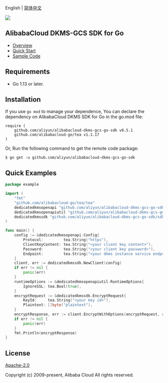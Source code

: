 English | [简体中文](README-CN.md)

![](https://aliyunsdk-pages.alicdn.com/icons/AlibabaCloud.svg)

## AlibabaCloud DKMS-GCS SDK for Go

- [Overview](https://www.alibabacloud.com/help/doc-detail/311016.htm)
- [Quick Start](https://www.alibabacloud.com/help/doc-detail/311368.htm)
- [Sample Code](/example)

## Requirements

- Go 1.13 or later.

## Installation

If you use `go mod` to manage your dependence, You can declare the dependency on AlibabaCloud DKMS SDK for Go in the
go.mod file:

```text
require (
	github.com/aliyun/alibabacloud-dkms-gcs-go-sdk v0.5.1
	github.com/alibabacloud-go/tea v1.1.17
)
```

Or, Run the following command to get the remote code package:

```shell
$ go get -u github.com/aliyun/alibabacloud-dkms-gcs-go-sdk
```

## Quick Examples

```go
package example

import (
	"fmt"
	"github.com/alibabacloud-go/tea/tea"
	dedicatedkmsopenapi "github.com/aliyun/alibabacloud-dkms-gcs-go-sdk/openapi"
	dedicatedkmsopenapiutil "github.com/aliyun/alibabacloud-dkms-gcs-go-sdk/openapi-util"
	dedicatedkmssdk "github.com/aliyun/alibabacloud-dkms-gcs-go-sdk/sdk"
)

func main() {
	config := &dedicatedkmsopenapi.Config{
		Protocol:         tea.String("https"),
		ClientKeyContent: tea.String("<your client key content>"),
		Password:         tea.String("<your client key password>"),
		Endpoint:         tea.String("<your dkms instance service endpoint>"),
	}
	client, err := dedicatedkmssdk.NewClient(config)
	if err != nil {
		panic(err)
	}
	runtimeOptions := &dedicatedkmsopenapiutil.RuntimeOptions{
		IgnoreSSL: tea.Bool(true),
	}
	encryptRequest := &dedicatedkmssdk.EncryptRequest{
		KeyId:     tea.String("<your key id>"),
		Plaintext: []byte("plaintext"),
	}
	encryptResponse, err := client.EncryptWithOptions(encryptRequest, runtimeOptions)
	if err != nil {
		panic(err)
	}
	fmt.Println(encryptResponse)
}
```

## License

[Apache-2.0](http://www.apache.org/licenses/LICENSE-2.0)

Copyright (c) 2009-present, Alibaba Cloud All rights reserved.
